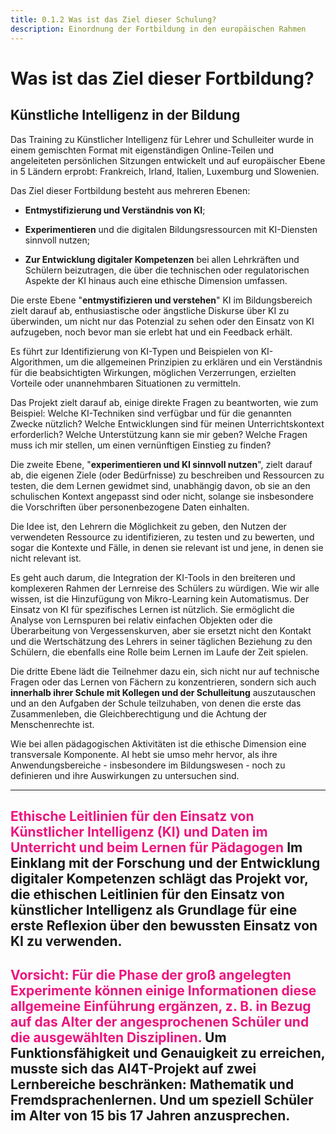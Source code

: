 ```yaml
---
title: 0.1.2 Was ist das Ziel dieser Schulung?
description: Einordnung der Fortbildung in den europäischen Rahmen
---
```


# Was ist das Ziel dieser Fortbildung?

## Künstliche Intelligenz in der Bildung

Das Training zu Künstlicher Intelligenz für Lehrer und Schulleiter wurde in einem gemischten Format mit eigenständigen Online-Teilen und angeleiteten persönlichen Sitzungen entwickelt und auf europäischer Ebene in 5 Ländern erprobt: Frankreich, Irland, Italien, Luxemburg und Slowenien.

Das Ziel dieser Fortbildung besteht aus mehreren Ebenen:

- **Entmystifizierung und Verständnis von KI**;

- **Experimentieren** und die digitalen Bildungsressourcen mit KI-Diensten sinnvoll nutzen;

- **Zur Entwicklung digitaler Kompetenzen** bei allen Lehrkräften und Schülern beizutragen, die über die technischen oder regulatorischen Aspekte der KI hinaus auch eine ethische Dimension umfassen.

Die erste Ebene "**entmystifizieren und verstehen**" KI im Bildungsbereich zielt darauf ab, enthusiastische oder ängstliche Diskurse über KI zu überwinden, um nicht nur das Potenzial zu sehen oder den Einsatz von KI aufzugeben, noch bevor man sie erlebt hat und ein Feedback erhält.

Es führt zur Identifizierung von KI-Typen und Beispielen von KI-Algorithmen, um die allgemeinen Prinzipien zu erklären und ein Verständnis für die beabsichtigten Wirkungen, möglichen Verzerrungen, erzielten Vorteile oder unannehmbaren Situationen zu vermitteln.

Das Projekt zielt darauf ab, einige direkte Fragen zu beantworten, wie zum Beispiel: Welche KI-Techniken sind verfügbar und für die genannten Zwecke nützlich? Welche Entwicklungen sind für meinen Unterrichtskontext erforderlich? Welche Unterstützung kann sie mir geben? Welche Fragen muss ich mir stellen, um einen vernünftigen Einstieg zu finden?

Die zweite Ebene, "**experimentieren und KI sinnvoll nutzen**", zielt darauf ab, die eigenen Ziele (oder Bedürfnisse) zu beschreiben und Ressourcen zu testen, die dem Lernen gewidmet sind, unabhängig davon, ob sie an den schulischen Kontext angepasst sind oder nicht, solange sie insbesondere die Vorschriften über personenbezogene Daten einhalten.

Die Idee ist, den Lehrern die Möglichkeit zu geben, den Nutzen der verwendeten Ressource zu identifizieren, zu testen und zu bewerten, und sogar die Kontexte und Fälle, in denen sie relevant ist und jene, in denen sie nicht relevant ist.

Es geht auch darum, die Integration der KI-Tools in den breiteren und komplexeren Rahmen der Lernreise des Schülers zu würdigen. Wie wir alle wissen, ist die Hinzufügung von Mikro-Learning kein Automatismus. Der Einsatz von KI für spezifisches Lernen ist nützlich. Sie ermöglicht die Analyse von Lernspuren bei relativ einfachen Objekten oder die Überarbeitung von Vergessenskurven, aber sie ersetzt nicht den Kontakt und die Wertschätzung des Lehrers in seiner täglichen Beziehung zu den Schülern, die ebenfalls eine Rolle beim Lernen im Laufe der Zeit spielen.

Die dritte Ebene lädt die Teilnehmer dazu ein, sich nicht nur auf technische Fragen oder das Lernen von Fächern zu konzentrieren, sondern sich auch **innerhalb ihrer Schule mit Kollegen und der Schulleitung** auszutauschen und an den Aufgaben der Schule teilzuhaben, von denen die erste das Zusammenleben, die Gleichberechtigung und die Achtung der Menschenrechte ist.

Wie bei allen pädagogischen Aktivitäten ist die ethische Dimension eine transversale Komponente. AI hebt sie umso mehr hervor, als ihre Anwendungsbereiche - insbesondere im Bildungswesen - noch zu definieren und ihre Auswirkungen zu untersuchen sind.

---
<span style="color:#EE147F">**Ethische Leitlinien für den Einsatz von Künstlicher Intelligenz (KI) und Daten im Unterricht und beim Lernen für Pädagogen**</span>
Im Einklang mit der Forschung und der Entwicklung digitaler Kompetenzen schlägt das Projekt vor, die ethischen Leitlinien für den Einsatz von künstlicher Intelligenz als Grundlage für eine erste Reflexion über den bewussten Einsatz von KI zu verwenden.
---
<span style="color:#EE147F">**Vorsicht: Für die Phase der groß angelegten Experimente können einige Informationen diese allgemeine Einführung ergänzen, z. B. in Bezug auf das Alter der angesprochenen Schüler und die ausgewählten Disziplinen**.</span>
Um Funktionsfähigkeit und Genauigkeit zu erreichen, musste sich das AI4T-Projekt auf zwei Lernbereiche beschränken: Mathematik und Fremdsprachenlernen. Und um speziell Schüler im Alter von 15 bis 17 Jahren anzusprechen.
---
